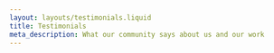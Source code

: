 ```yaml
---
layout: layouts/testimonials.liquid
title: Testimonials
meta_description: What our community says about us and our work
---
```

